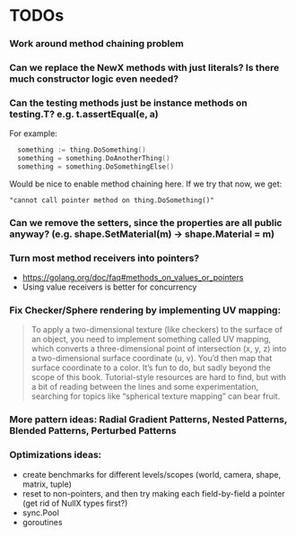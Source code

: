 # TODOs

### Work around method chaining problem

### Can we replace the NewX methods with just literals? Is there much constructor logic even needed?

### Can the testing methods just be instance methods on testing.T? e.g. t.assertEqual(e, a)

For example:

```go
  something := thing.DoSomething()
  something = something.DoAnotherThing()
  something = something.DoSomethingElse()
```

Would be nice to enable method chaining here. If we try that now, we get:

`"cannot call pointer method on thing.DoSomething()"`

### Can we remove the setters, since the properties are all public anyway? (e.g. shape.SetMaterial(m) -> shape.Material = m)

### Turn most method receivers into pointers?

- https://golang.org/doc/faq#methods_on_values_or_pointers
- Using value receivers is better for concurrency

### Fix Checker/Sphere rendering by implementing UV mapping:

> To apply a two-dimensional texture (like checkers) to the surface of an object, you need to implement something called UV mapping, which converts a three-dimensional point of intersection (x, y, z) into a two-dimensional surface coordinate (u, v). You’d then map that surface coordinate to a color. It’s fun to do, but sadly beyond the scope of this book. Tutorial-style resources are hard to find, but with a bit of reading between the lines and some experimentation, searching for topics like “spherical texture mapping” can bear fruit.

### More pattern ideas: Radial Gradient Patterns, Nested Patterns, Blended Patterns, Perturbed Patterns

### Optimizations ideas:

- create benchmarks for different levels/scopes (world, camera, shape, matrix, tuple)
- reset to non-pointers, and then try making each field-by-field a pointer (get rid of NullX types first?)
- sync.Pool
- goroutines
